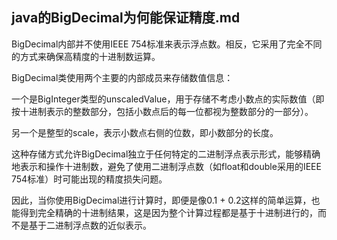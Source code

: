 ## java的BigDecimal为何能保证精度.md

BigDecimal内部并不使用IEEE 754标准来表示浮点数。相反，它采用了完全不同的方式来确保高精度的十进制数运算。

BigDecimal类使用两个主要的内部成员来存储数值信息：

一个是BigInteger类型的unscaledValue，用于存储不考虑小数点的实际数值（即按十进制表示的整数部分，包括小数点后的每一位都视为整数部分的一部分）。

另一个是整型的scale，表示小数点右侧的位数，即小数部分的长度。

这种存储方式允许BigDecimal独立于任何特定的二进制浮点表示形式，能够精确地表示和操作十进制数，避免了使用二进制浮点数（如float和double采用的IEEE 754标准）时可能出现的精度损失问题。

因此，当你使用BigDecimal进行计算时，即便是像0.1 + 0.2这样的简单运算，也能得到完全精确的十进制结果，这是因为整个计算过程都是基于十进制进行的，而不是基于二进制浮点数的近似表示。

